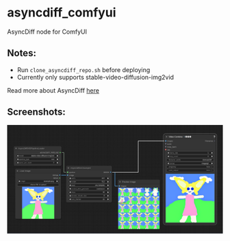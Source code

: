# asyncdiff_comfyui

AsyncDiff node for ComfyUI

## Notes:
- Run `clone_asyncdiff_repo.sh` before deploying
- Currently only supports stable-video-diffusion-img2vid

Read more about AsyncDiff [here](https://github.com/czg1225/AsyncDiff)

## Screenshots:
![Screenshot 1](/!gallery/1.png?raw=true "Screenshot #1")

